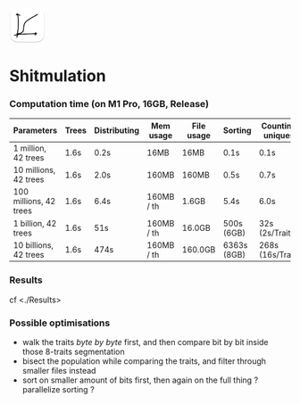 <img src="README-AppIcon.png" width=64 />

# Shitmulation

### Computation time (on M1 Pro, 16GB, Release)

| Parameters             | Trees | Distributing | Mem usage  | File usage | Sorting     | Counting uniques |  Total  |
|------------------------|-------|--------------|------------|------------|-------------|------------------|---------|
|   1 million,  42 trees |  1.6s |    0.2s      |    16MB    |     16MB   |   0.1s      |       0.1s       |   2.5s  |
|  10 millions, 42 trees |  1.6s |    2.0s      |   160MB    |    160MB   |   0.5s      |       0.7s       |   3.7s  |
| 100 millions, 42 trees |  1.6s |    6.4s      | 160MB / th |    1.6GB   |   5.4s      |       6.0s       |    20s  |
|   1 billion,  42 trees |  1.6s |     51s      | 160MB / th |   16.0GB   |  500s (6GB) |  32s  (2s/Trait) |  ~590s  |
|  10 billions, 42 trees |  1.6s |    474s      | 160MB / th |  160.0GB   | 6363s (8GB) | 268s (16s/Trait) | ~7475s  |

### Results

cf <./Results>

### Possible optimisations 

- walk the traits _byte by byte_ first, and then compare bit by bit inside those 8-traits segmentation
- bisect the population while comparing the traits, and filter through smaller files instead
- sort on smaller amount of bits first, then again on the full thing ? parallelize sorting ?
